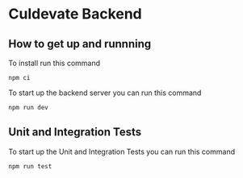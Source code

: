# Culdevate Backend

## How to get up and runnning

To install run this command

`npm ci`

To start up the backend server you can run this command

`npm run dev`

## Unit and Integration Tests

To start up the Unit and Integration Tests you can run this command

`npm run test`
